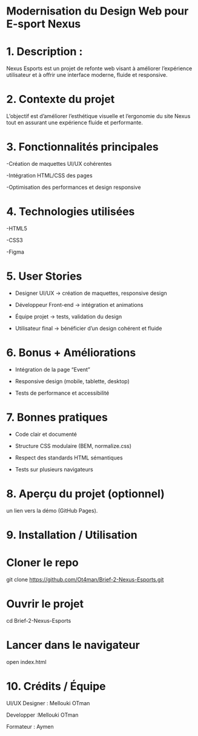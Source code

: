 
# Modernisation du Design Web pour E-sport Nexus

# 1. Description :

   Nexus Esports est un projet de refonte web visant à améliorer l’expérience utilisateur et à offrir une interface moderne, fluide et responsive.

# 2. Contexte du projet


 L’objectif est d’améliorer l’esthétique visuelle et l’ergonomie du site Nexus tout en assurant une expérience fluide et performante. 

# 3. Fonctionnalités principales

  -Création de maquettes UI/UX cohérentes

  -Intégration HTML/CSS des pages 

  -Optimisation des performances et design responsive

# 4. Technologies utilisées

  -HTML5

  -CSS3

  -Figma


# 5.  User Stories 


 - Designer UI/UX → création de maquettes, responsive design

 - Développeur Front-end → intégration et animations

 - Équipe projet → tests, validation du design

 - Utilisateur final → bénéficier d’un design cohérent et fluide

# 6.  Bonus + Améliorations

- Intégration de la page “Event”

- Responsive design (mobile, tablette, desktop)

- Tests de performance et accessibilité

# 7.  Bonnes pratiques

- Code clair et documenté

- Structure CSS modulaire (BEM, normalize.css)

- Respect des standards HTML sémantiques

- Tests sur plusieurs navigateurs

# 8.  Aperçu du projet (optionnel)


un lien vers la démo (GitHub Pages).

# 9.  Installation / Utilisation
 
 # Cloner le repo
 git clone https://github.com/Ot4man/Brief-2-Nexus-Esports.git

 # Ouvrir le projet
 cd Brief-2-Nexus-Esports

 # Lancer dans le navigateur
 open index.html

# 10.  Crédits / Équipe

UI/UX Designer : Mellouki OTman

Developper :Mellouki OTman

Formateur : Aymen 
